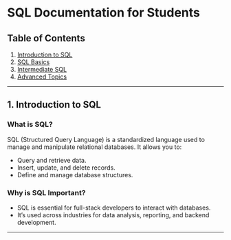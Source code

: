 # SQL Documentation for Students

## Table of Contents
1. [Introduction to SQL](#introduction-to-sql)
2. [SQL Basics](sql-basics.md)
3. [Intermediate SQL](intermediate-sql.md)
4. [Advanced Topics](advanced-topics.md)

---

## 1. Introduction to SQL

### What is SQL?
SQL (Structured Query Language) is a standardized language used to manage and manipulate relational databases. It allows you to:
- Query and retrieve data.
- Insert, update, and delete records.
- Define and manage database structures.

### Why is SQL Important?
- SQL is essential for full-stack developers to interact with databases.
- It’s used across industries for data analysis, reporting, and backend development.

---

